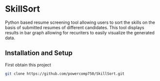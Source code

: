 # SkillSort
Python based resume screening tool allowing users to sort the skills on the basis of submitted resumes of different candidates. This tool displays results in bar graph allowing for recuriters to easily visualize the generated data.

## Installation and Setup
First obtain this project
```bash
git clone https://github.com/powercomp750/SkillSort.git
```
